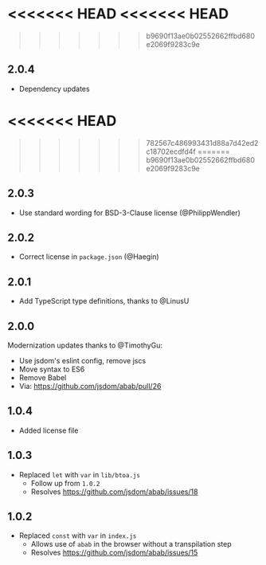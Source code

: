 <<<<<<< HEAD
<<<<<<< HEAD
=======
>>>>>>> b9690f13ae0b02552662ffbd680e2069f9283c9e
## 2.0.4

-   Dependency updates

<<<<<<< HEAD
=======
>>>>>>> 782567c486993431d88a7d42ed2c18702ecdfd4f
=======
>>>>>>> b9690f13ae0b02552662ffbd680e2069f9283c9e
## 2.0.3

-   Use standard wording for BSD-3-Clause license (@PhilippWendler)

## 2.0.2

-   Correct license in `package.json` (@Haegin)

## 2.0.1

-   Add TypeScript type definitions, thanks to @LinusU

## 2.0.0

Modernization updates thanks to @TimothyGu:

-   Use jsdom's eslint config, remove jscs
-   Move syntax to ES6
-   Remove Babel
-   Via: https://github.com/jsdom/abab/pull/26

## 1.0.4

-   Added license file

## 1.0.3

-   Replaced `let` with `var` in `lib/btoa.js`
    -   Follow up from `1.0.2`
    -   Resolves https://github.com/jsdom/abab/issues/18

## 1.0.2

-   Replaced `const` with `var` in `index.js`
    -   Allows use of `abab` in the browser without a transpilation step
    -   Resolves https://github.com/jsdom/abab/issues/15
